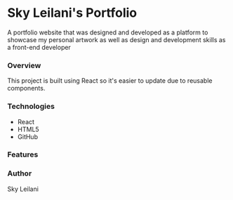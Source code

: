 # Sky Leilani's Portfolio #
A portfolio website that was designed and developed as a platform to showcase my personal artwork as well as design and development skills as a front-end developer

### Overview ###

This project is built using React so it's easier to update due to reusable components. 

### Technologies ### 

* React
* HTML5
* GitHub

### Features ### 

### Author ###

Sky Leilani

